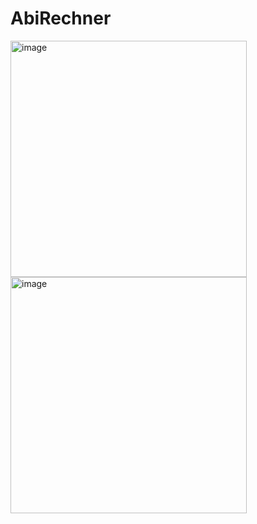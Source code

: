 # AbiRechner

<img width="378" alt="image" src="https://github.com/Thomas-hub-official/AbiRechner/assets/57830705/8031b382-881d-47bd-b012-8d37f5e62ccf">
<img width="378" alt="image" src="https://github.com/Thomas-hub-official/AbiRechner/assets/57830705/f0645f9c-dbc0-4058-ad35-ad3255814bc8">
